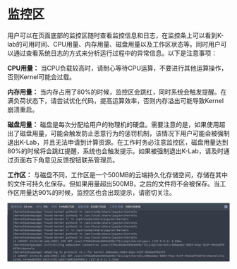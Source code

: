 # 监控区

用户可以在页面底部的监控区随时查看监控信息和日志，在监控条上可以看到K-lab的可用时间、CPU用量、内存用量、磁盘用量以及工作区状态等。同时用户可以通过查看系统日志的方式来分析运行过程中的异常信息。以下是注意事项：

**CPU用量：** 当CPU负载较高时，请耐心等待CPU运算，不要进行其他运算操作，否则Kernel可能会过载。

**内存用量：** 当内存占用了80%的时候，监控区会跳红，同时系统会触发提醒。在满负荷状态下，请尝试优化代码，提高运算效率，否则内存溢出可能导致Kernel崩溃重启。

**磁盘用量：** 磁盘是每次分配给用户的物理机的硬盘。需要注意的是，如果使用超出了磁盘用量，可能会触发防止恶意行为的惩罚机制，该情况下用户可能会被强制退出K-Lab，并且无法申请到计算资源。在工作时务必注意监控区，磁盘用量达到80%的时候将会跳红提醒，系统也会触发提示。如果被强制退出K-Lab，请及时通过页面右下角意见反馈按钮联系管理员。

**工作区：** 与磁盘不同，工作区是一个500MB的云端持久化存储空间，存储在其中的文件可持久化保存。但如果用量超出500MB，之后的文件将不会被保存。当工作区用量达90%的时候，监控区也会出现提示，请密切关注。

![image description](/image/monitor.png)
